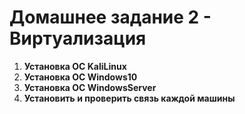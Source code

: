 # Домашнее задание 2 -  Виртуализация
1) **Установка ОС KaliLinux**
2) **Установка ОС Windows10**
3) **Установка ОС WindowsServer**
4) **Установить и проверить связь каждой машины**